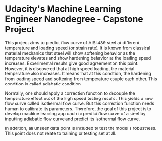# Udacity's Machine Learning Engineer Nanodegree - Capstone Project

This project aims to predict flow curve of AISI 439 steel at different temperature and loading speed (or strain rate). It is known from classical material mechanics that steel will show softening behavior as the temperature elevates and show hardening behavior as the loading speed increases. Experimental results give good agreement on this point. However, it is discovered that at high speed loading, the material temperature also increases. It means that at this condition, the hardening from loading speed and softening from temperature couple each other. This condition is called adiabatic condition.

Normally, one should apply a correction function to decouple the temperature effect out of the high speed testing results. This yields a new flow curve called isothermal flow curve. But this correction function needs human to calibrate its parameters. Therefore, the goal of this project is to develop machine learning approach to predict flow curve of a steel by inputting adiabatic flow curve and predict its isothermal flow curve.

In addition, an unseen data point is included to test the model's robustness. This point does not relate to training or testing set at all.

